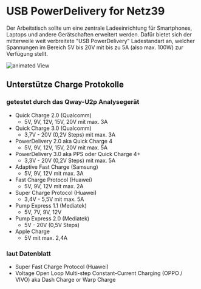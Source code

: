 # USB PowerDelivery for Netz39
Der Arbeitstisch sollte um eine zentrale Ladeeinrichtung für Smartphones, Laptops und andere Gerätschaften erweitert werden.
Dafür bietet sich der mitterweile weit verbreitete "USB PowerDelivery" Ladestandart an, welcher Spannungen im Bereich 5V bis 20V mit bis zu 5A (also max. 100W) zur Verfügung stellt.

![animated View](/media/CAD_rendering.gif)

## Unterstütze Charge Protokolle

### getestet durch das Qway-U2p Analysegerät
* Quick Charge 2.0 (Qualcomm)
  * 5V, 9V, 12V, 15V, 20V mit max. 3A
* Quick Charge 3.0 (Qualcomm)
  * 3,7V - 20V (0,2V Steps) mit max. 3A
* PowerDelivery 2.0 aka Quick Charge 4
  * 5V, 9V, 12V, 15V, 20V mit max. 5A
* PowerDelivery 3.0 aka PPS oder Quick Charge 4+
  * 3,3V - 20V (0,2V Steps) mit max. 5A
* Adaptive Fast Charge (Samsung)
  * 5V, 9V, 12V mit max. 3A
* Fast Charge Protocol (Huawei)
  * 5V, 9V, 12V mit max. 2A
* Super Charge Protocol (Huawei)
  * 3,4V - 5,5V mit max. 5A
* Pump Express 1.1 (Mediatek)
  * 5V, 7V, 9V, 12V
* Pump Express 2.0 (Mediatek)
  * 5V - 20V (0,5V Steps)
* Apple Charge
  * 5V mit max. 2,4A

### laut Datenblatt 
* Super Fast Charge Protocol (Huawei)
* Voltage Open Loop Multi-step Constant-Current Charging (OPPO / VIVO) aka Dash Charge or Warp Charge